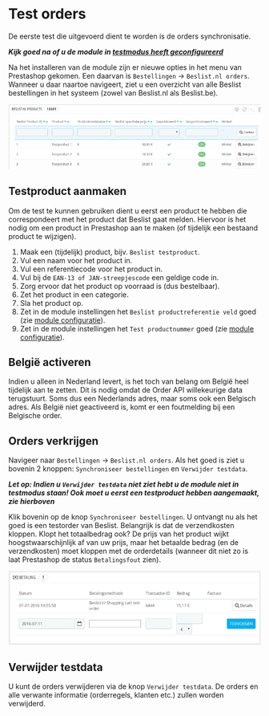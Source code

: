 # Test orders

De eerste test die uitgevoerd dient te worden is de orders synchronisatie.

***Kijk goed na of u de module in [testmodus heeft geconfigureerd](../configuratie/module)***

Na het installeren van de module zijn er nieuwe opties in het menu van Prestashop gekomen. Een daarvan is `Bestellingen` -> `Beslist.nl orders`. Wanneer u daar naartoe navigeert, ziet u een overzicht van alle Beslist bestellingen in het systeem (zowel van Beslist.nl als Beslist.be).

![Beslist.nl orders](../img/overview_orders.png)

## Testproduct aanmaken
Om de test te kunnen gebruiken dient u eerst een product te hebben die correspondeert met het product dat Beslist gaat melden. Hiervoor is het nodig om een product in Prestashop aan te maken (of tijdelijk een bestaand product te wijzigen).

1. Maak een (tijdelijk) product, bijv. `Beslist testproduct`.
2. Vul een naam voor het product in.
3. Vul een referentiecode voor het product in.
4. Vul bij de `EAN-13 of JAN-streepjescode` een geldige code in.
5. Zorg ervoor dat het product op voorraad is (dus bestelbaar).
6. Zet het product in een categorie.
7. Sla het product op.
8. Zet in de module instellingen het `Beslist productreferentie veld` goed (zie [module configuratie](../configuratie/module)).
9. Zet in de module instellingen het `Test productnummer` goed (zie [module configuratie](../configuratie/module)).

## België activeren
Indien u alleen in Nederland levert, is het toch van belang om België heel tijdelijk aan te zetten. Dit is nodig omdat de Order API willekeurige data terugstuurt. Soms dus een Nederlands adres, maar soms ook een Belgisch adres. Als België niet geactiveerd is, komt er een foutmelding bij een Belgische order.

## Orders verkrijgen
Navigeer naar `Bestellingen` -> `Beslist.nl orders`. Als het goed is ziet u bovenin 2 knoppen: `Synchroniseer bestellingen` en `Verwijder testdata`.

***Let op: Indien u `Verwijder testdata` niet ziet hebt u de module niet in testmodus staan! Ook moet u eerst een testproduct hebben aangemaakt, zie hierboven***

Klik bovenin op de knop `Synchroniseer bestellingen`. U ontvangt nu als het goed is een testorder van Beslist. Belangrijk is dat de verzendkosten kloppen. Klopt het totaalbedrag ook? De prijs van het product wijkt hoogstwaarschijnlijk af van uw prijs, maar het betaalde bedrag (en de verzendkosten) moet kloppen met de orderdetails (wanneer dit niet zo is laat Prestashop de status `Betalingsfout` zien).

![Beslist.nl orders](../img/overview_order_reference.png)

## Verwijder testdata
U kunt de orders verwijderen via de knop `Verwijder testdata`. De orders en alle verwante informatie (orderregels, klanten etc.) zullen worden verwijderd.
